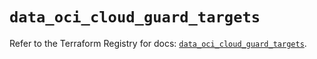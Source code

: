# `data_oci_cloud_guard_targets`

Refer to the Terraform Registry for docs: [`data_oci_cloud_guard_targets`](https://registry.terraform.io/providers/oracle/oci/6.37.0/docs/data-sources/cloud_guard_targets).
